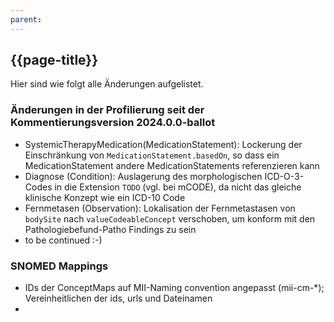 ```yaml
---
parent: 
---
```


## {{page-title}}
Hier sind wie folgt alle Änderungen aufgelistet. 

### Änderungen in der Profilierung seit der Kommentierungsversion 2024.0.0-ballot
- SystemicTherapyMedication(MedicationStatement): Lockerung der Einschränkung von `MedicationStatement.basedOn`, so dass ein MedicationStatement andere MedicationStatements referenzieren kann
- Diagnose (Condition): Auslagerung des morphologischen ICD-O-3-Codes in die Extension `TODO` (vgl. bei mCODE), da nicht das gleiche klinische Konzept wie ein ICD-10 Code  
- Fernmetasen (Observation): Lokalisation der Fernmetastasen von `bodySite` nach `valueCodeableConcept` verschoben, um konform mit den Pathologiebefund-Patho Findings zu sein 
- to be continued :-) 

### SNOMED Mappings
- IDs der ConceptMaps auf MII-Naming convention angepasst (mii-cm-*); Vereinheitlichen der ids, urls und Dateinamen 
- 

